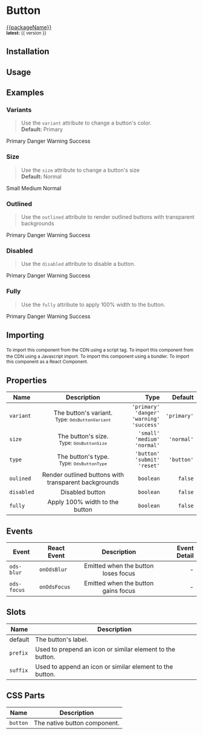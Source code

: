 <script setup>
  import '../../packages/button/dist/index'
  const version = '0.0.1'
  const cdn = `https://cdn.jsdelivr.net/npm/@olympus/button@${version}/index.js`
  const packageName = '@olympus/button'
</script>


# Button
<a style="color:var(--vp-c-brand)" href="#" :title="`${packageName}`" target="_blank">{{packageName}}</a>
<br />
<small><b>latest:</b> {{ version }} </small>


## Installation

<Tabs>
  <Tab active="true" title="NPM">
    <BlockCode lang="bash" :content="`npm install ${packageName}`" />
  </Tab>
  <Tab title="YARN">
    <BlockCode lang="bash" :content="`yarn add ${packageName}`" />
  </Tab>
</Tabs>

## Usage

<Tabs>
  <Tab active="true" title="JS/TS">
    <BlockCode lang="js" :content="`import '${packageName}'`" />
  </Tab>
  <Tab title="HTML">
    <BlockCode lang="html" content="<ods-button>Button</ods-button>" />
  </Tab>
  <Tab title="REACT">
    <BlockCode lang="jsx" :content="`import { OdsButton } from '${packageName}/react';
const App = () => (<OdsButton>Button</OdsButton>);`" />
  </Tab>
</Tabs>

## Examples

### Variants
>Use the `variant` attribute to change a button's color.<br />**Default:** Primary

<Preview>
  <ods-button>Primary</ods-button>
  <ods-button variant="danger">Danger</ods-button>
  <ods-button variant="warning">Warning</ods-button>
  <ods-button variant="success">Success</ods-button>
</Preview>

<Tabs>
  <Tab active="true" title="HTML">
    <BlockCode lang="html" content='<ods-button>Primary</ods-button>
<ods-button variant="danger">Danger</ods-button>
<ods-button variant="warning">Warning</ods-button>
<ods-button variant="success">Success</ods-button>' />
  </Tab>
  <Tab title="REACT">
    <BlockCode lang="jsx" :content='`import { OdsButton } from "${packageName}/react";
const App = () => (
  <>
    <OdsButton>Primary</OdsButton>
    <OdsButton variant="danger">Danger</OdsButton>
    <OdsButton variant="warning">Warning</OdsButton>
    <OdsButton variant="success">Success</OdsButton>
  </>
);`' />
  </Tab>
</Tabs>


### Size
>Use the `size` attribute to change a button's size<br />**Default:** Normal

<Preview>
  <ods-button size="small">Small</ods-button>
  <ods-button size="medium">Medium</ods-button>
  <ods-button size="normal">Normal</ods-button>
</Preview>

<Tabs>
  <Tab active="true" title="HTML">
    <BlockCode lang="html" content='<ods-button size="small">Small</ods-button>
<ods-button size="medium">Medium</ods-button>
<ods-button size="normal">Normal</ods-button>' />
  </Tab>
  <Tab title="REACT">
    <BlockCode lang="jsx" :content='`import { OdsButton } from "${packageName}/react";
const App = () => (
  <>
    <OdsButton size="small">Small</OdsButton>
    <OdsButton size="medium">Medium</OdsButton>
    <OdsButton size="normal">Normal</OdsButton>
  </>
);`' />
  </Tab>
</Tabs>


### Outlined
>Use the `outlined` attribute to render outlined buttons with transparent backgrounds

<Preview>
  <ods-button outlined>Primary</ods-button>
  <ods-button variant="danger" outlined>Danger</ods-button>
  <ods-button variant="warning" outlined>Warning</ods-button>
  <ods-button variant="success" outlined>Success</ods-button>
</Preview>

<Tabs>
  <Tab active="true" title="HTML">
    <BlockCode lang="html" content='<ods-button outlined>Primary</ods-button>
<ods-button variant="danger" outlined>Danger</ods-button>
<ods-button variant="warning" outlined>Warning</ods-button>
<ods-button variant="success" outlined>Success</ods-button>' />
  </Tab>
  <Tab title="REACT">
    <BlockCode lang="jsx" :content='`import { OdsButton } from "${packageName}/react";
const App = () => (
  <>
    <OdsButton outlined>Primary</OdsButton>
    <OdsButton variant="danger" outlined>Danger</OdsButton>
    <OdsButton variant="warning" outlined>Warning</OdsButton>
    <OdsButton variant="success" outlined>Success</OdsButton>
  </>
);`' />
  </Tab>
</Tabs>

### Disabled
>Use the `disabled` attribute to disable a button.

<Preview>
  <ods-button disabled>Primary</ods-button>
  <ods-button variant="danger" disabled>Danger</ods-button>
  <ods-button variant="warning" disabled>Warning</ods-button>
  <ods-button variant="success" disabled>Success</ods-button>
</Preview>

<Tabs>
  <Tab active="true" title="HTML">
    <BlockCode lang="html" content='<ods-button disabled>Primary</ods-button>
<ods-button variant="danger" disabled>Danger</ods-button>
<ods-button variant="warning" disabled>Warning</ods-button>
<ods-button variant="success" disabled>Success</ods-button>' />
  </Tab>
  <Tab title="REACT">
    <BlockCode lang="jsx" :content='`import { OdsButton } from "${packageName}/react";
const App = () => (
  <>
    <OdsButton disabled>Primary</OdsButton>
    <OdsButton variant="danger" disabled>Danger</OdsButton>
    <OdsButton variant="warning" disabled>Warning</OdsButton>
    <OdsButton variant="success" disabled>Success</OdsButton>
  </>
);`' />
  </Tab>
</Tabs>

### Fully
>Use the `fully` attribute to apply 100% width to the button.

<Preview is-grid="true">
  <ods-button fully>Primary</ods-button>
  <ods-button variant="danger" fully>Danger</ods-button>
  <ods-button variant="warning" fully>Warning</ods-button>
  <ods-button variant="success" fully>Success</ods-button>
</Preview>

<Tabs>
  <Tab active="true" title="HTML">
    <BlockCode lang="html" content='<ods-button fully>Primary</ods-button>
<ods-button variant="danger" fully>Danger</ods-button>
<ods-button variant="warning" fully>Warning</ods-button>
<ods-button variant="success" fully>Success</ods-button>' />
  </Tab>
  <Tab title="REACT">
    <BlockCode lang="jsx" :content='`import { OdsButton } from "${packageName}/react";
const App = () => (
  <>
    <OdsButton fully>Primary</OdsButton>
    <OdsButton variant="danger" fully>Danger</OdsButton>
    <OdsButton variant="warning" fully>Warning</OdsButton>
    <OdsButton variant="success" fully>Success</OdsButton>
  </>
);`' />
  </Tab>
</Tabs>


## Importing

<Tabs>
  <Tab active="true" title="SCRIPT">
    <small>To import this component from the CDN using a script tag.</small>
    <BlockCode lang="html" :content='`<script type="module" src="${cdn}"></script>`' />
  </Tab>
  <Tab title="IMPORT">
    <small>To import this component from the CDN using a Javascript import.</small>
    <BlockCode lang="js" :content='`import "${cdn}"`' />
  </Tab>
  <Tab title="BUNDLER">
    <small>To import this component using a bundler.</small>
    <BlockCode lang="js" :content='`import "${packageName}"`' />
  </Tab>
  <Tab title="REACT">
    <small>To import this component as a React Component.</small>
    <BlockCode lang="js" :content='`import { OdsButton } from "${packageName}/react"`' />
  </Tab>
</Tabs>


## Properties

| Name        | Description           | Type  | Default  |
| ------------|:---------------------:| -----:| --------:|
| `variant`   | The button's variant. <br /> <sub>Type: `OdsButtonVariant`</sub> | `'primary'` <br /> `'danger'` <br /> `'warning'` <br /> `'success'` | `'primary'`
| `size`   | The button's size. <br /> <sub>Type: `OdsButtonSize`</sub> | `'small'` <br /> `'medium'` <br /> `'normal'` | `'normal'`
| `type`   | The button's type. <br /> <sub>Type: `OdsButtonType`</sub> | `'button'` <br /> `'submit'` <br /> `'reset'` | `'button'`
| `oulined`   | Render outlined buttons with transparent backgrounds | `boolean` | `false`
| `disabled`   | Disabled button | `boolean` | `false`
| `fully`   | Apply 100% width to the button | `boolean` | `false`


## Events

| Event        | React Event   | Description                         | Event Detail
| -------------| --------------|:-----------------------------------:| -----------:| 
| `ods-blur`   | `onOdsBlur`   | Emitted when the button loses focus | -
| `ods-focus`  | `onOdsFocus`  | Emitted when the button gains focus | -

## Slots

| Name     | Description                       
| ---------| ---------------------------------|
| default  | The button's label. 
| `prefix` | Used to prepend an icon or similar element to the button.
| `suffix` | Used to append an icon or similar element to the button.

## CSS Parts

| Name     | Description                       
| ---------| ---------------------------------|
| `button` | The native button component.

